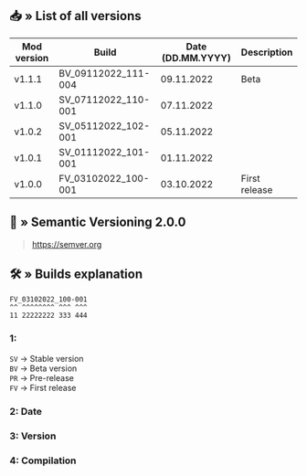 ## 📥 » List of all versions
| Mod version | Build               | Date (DD.MM.YYYY) | Description   | 
|-------------|---------------------|-------------------|:--------------|
| v1.1.1      | BV_09112022_111-004 | 09.11.2022        | Beta          |
| v1.1.0      | SV_07112022_110-001 | 07.11.2022        |               |
| v1.0.2      | SV_05112022_102-001 | 05.11.2022        |               |
| v1.0.1      | SV_01112022_101-001 | 01.11.2022        |               |
| v1.0.0      | FV_03102022_100-001 | 03.10.2022        | First release |

## 📝 » Semantic Versioning 2.0.0
> https://semver.org

## 🛠️ » Builds explanation
```
FV_03102022_100-001
^^ ^^^^^^^^ ^^^ ^^^  
11 22222222 333 444
```

### 1:
`SV` -> Stable version  
`BV` -> Beta version  
`PR` -> Pre-release  
`FV` -> First release

### 2: Date
### 3: Version
### 4: Compilation